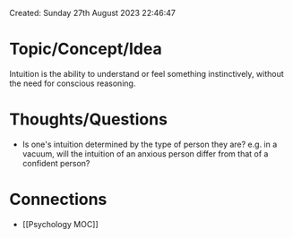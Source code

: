 ---
---

Created: Sunday 27th August 2023 22:46:47

# Topic/Concept/Idea

Intuition is the ability to understand or feel something instinctively, without the need for conscious reasoning.

# Thoughts/Questions

- Is one's intuition determined by the type of person they are? e.g. in a vacuum, will the intuition of an anxious person differ from that of a confident person?

# Connections
- [[Psychology MOC]]

